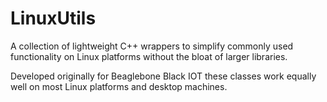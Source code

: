 # LinuxUtils
A collection of lightweight C++ wrappers to simplify commonly used functionality on Linux platforms without the bloat of larger libraries.

Developed originally for Beaglebone Black IOT these classes work equally well on most Linux platforms and desktop machines.
